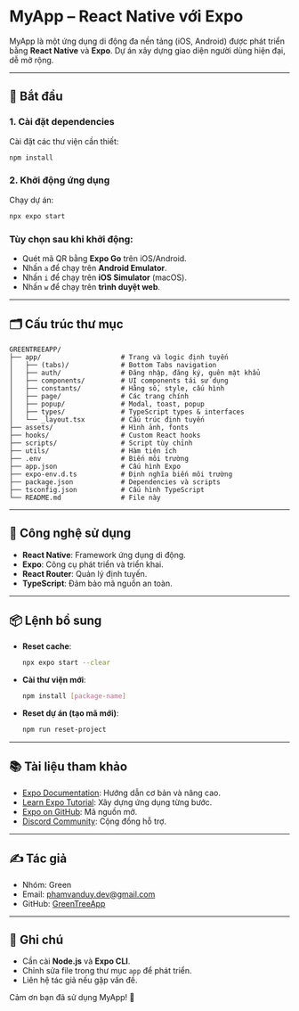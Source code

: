 
# MyApp – React Native với Expo


MyApp là một ứng dụng di động đa nền tảng (iOS, Android) được phát triển bằng **React Native** và **Expo**. Dự án xây dựng giao diện người dùng hiện đại, dễ mở rộng.

---

## 🚀 Bắt đầu

### 1. Cài đặt dependencies

Cài đặt các thư viện cần thiết:

```bash
npm install
```

### 2. Khởi động ứng dụng

Chạy dự án:

```bash
npx expo start
```

### Tùy chọn sau khi khởi động:

- Quét mã QR bằng **Expo Go** trên iOS/Android.
- Nhấn `a` để chạy trên **Android Emulator**.
- Nhấn `i` để chạy trên **iOS Simulator** (macOS).
- Nhấn `w` để chạy trên **trình duyệt web**.

---

## 🗂 Cấu trúc thư mục

```plaintext
GREENTREEAPP/
├── app/                    # Trang và logic định tuyến
│   ├── (tabs)/             # Bottom Tabs navigation
│   ├── auth/               # Đăng nhập, đăng ký, quên mật khẩu
│   ├── components/         # UI components tái sử dụng
│   ├── constants/          # Hằng số, style, cấu hình
│   ├── page/               # Các trang chính
│   ├── popup/              # Modal, toast, popup
│   ├── types/              # TypeScript types & interfaces
│   └── _layout.tsx         # Cấu trúc định tuyến
├── assets/                 # Hình ảnh, fonts
├── hooks/                  # Custom React hooks
├── scripts/                # Script tùy chỉnh
├── utils/                  # Hàm tiện ích
├── .env                    # Biến môi trường
├── app.json                # Cấu hình Expo
├── expo-env.d.ts           # Định nghĩa biến môi trường
├── package.json            # Dependencies và scripts
├── tsconfig.json           # Cấu hình TypeScript
└── README.md               # File này
```

---

## 🧱 Công nghệ sử dụng

- **React Native**: Framework ứng dụng di động.
- **Expo**: Công cụ phát triển và triển khai.
- **React Router**: Quản lý định tuyến.
- **TypeScript**: Đảm bảo mã nguồn an toàn.

---

## 📦 Lệnh bổ sung

- **Reset cache**:

  ```bash
  npx expo start --clear
  ```

- **Cài thư viện mới**:

  ```bash
  npm install [package-name]
  ```

- **Reset dự án (tạo mã mới)**:

  ```bash
  npm run reset-project
  ```

---

## 📚 Tài liệu tham khảo

- [Expo Documentation](https://docs.expo.dev): Hướng dẫn cơ bản và nâng cao.
- [Learn Expo Tutorial](https://learn.expo.dev/tutorials/): Xây dựng ứng dụng từng bước.
- [Expo on GitHub](https://github.com/expo/expo): Mã nguồn mở.
- [Discord Community](https://discord.com/invite/expo): Cộng đồng hỗ trợ.

---

## ✍️ Tác giả

- Nhóm: Green
- Email: [phamvanduy.dev@gmail.com](mailto:phamvanduy.dev@gmail.com)
- GitHub: [GreenTreeApp](https://github.com/GreenTreeApp)

---

## 📝 Ghi chú

- Cần cài **Node.js** và **Expo CLI**.
- Chỉnh sửa file trong thư mục `app` để phát triển.
- Liên hệ tác giả nếu gặp vấn đề.

Cảm ơn bạn đã sử dụng MyApp! 🎉
